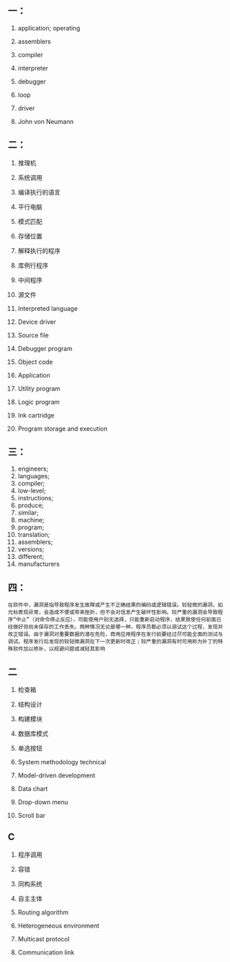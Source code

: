 ## 一：

1.  application; operating

2.  assemblers

3.  compiler

4.  interpreter

5.  debugger

6.  loop

7.  driver

8.  John von Neumann

 

## 二：

1.  推理机

2.  系统调用

3.  编译执行的语言

4.  平行电脑

5.  模式匹配

6.  存储位置

7.  解释执行的程序

8.  库例行程序

9.  中间程序

10.  源文件

11.  Interpreted language

12.  Device driver

13.  Source file

14.  Debugger program

15.  Object code

16.  Application

17.  Utility program

18.  Logic program

19.  Ink cartridge

20.  Program storage and execution

 

## 三：

1.  engineers;
2.    languages;  
3.  compiler;  
4.  low-level;  
5.  instructions;  
6.  produce;  
7.  similar;  
8.  machine; 
9.   program;  
10.  translation;  
11.  assemblers; 
12.   versions;  
13.  different;  
14.  manufacturers

 

## 四：

```
在软件中，漏洞是指导致程序发生故障或产生不正确结果的编码或逻辑错误。较轻微的漏洞，如光标表现异常，会造成不便或带来挫折，但不会对信息产生破坏性影响。较严重的漏洞会导致程序“中止”（对命令停止反应），可能使用户别无选择，只能重新启动程序，结果致使任何前面已经做好但尚未保存的工作丢失。两种情况无论是哪一种，程序员都必须以调试这个过程，发现并改正错误。由于漏洞对重要数据的潜在危险，商用应用程序在发行前要经过尽可能全面的测试与调试。程序发行后发现的较轻微漏洞在下一次更新时改正；较严重的漏洞有时可用称为补丁的特殊软件加以修补，以规避问题或减轻其影响
```



## 二

1.  检查箱

2.  结构设计

3.  构建模块

4.  数据库模式

5.  单选按钮

6.  System methodology technical

7.  Model-driven development

8.  Data chart

9.  Drop-down menu

10.  Scroll bar

 

## C

1.  程序调用

2.  容错

3.  同构系统

4.  自主主体

5.  Routing algorithm

6.  Heterogeneous environment

7.  Multicast protocol

8.  Communication link